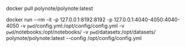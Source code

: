 docker pull polynote/polynote:latest

docker run --rm -it -p 127.0.0.1:8192:8192 -p 127.0.0.1:4040-4050:4040-4050 -v `pwd`/config.yml:/opt/config/config.yml -v `pwd`/notebooks:/opt/notebooks/  -v `pwd`/datasets:/opt/datasets/ polynote/polynote:latest --config /opt/config/config.yml



